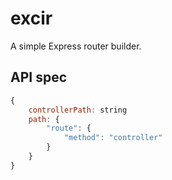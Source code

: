 # excir
A simple Express router builder.

## API spec
```javascript
{
    controllerPath: string
    path: {
        "route": {
            "method": "controller"
        }
    }
}
```